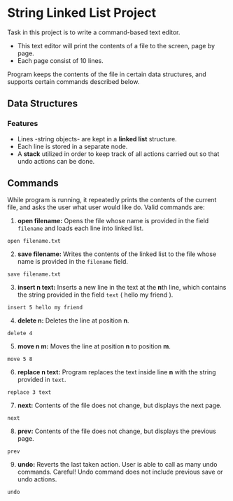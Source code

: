 # String Linked List Project


Task in this project is to write a command-based text editor. 

- This text editor will print the contents of a file to the screen, page by page. 
- Each page consist of 10 lines. 

Program keeps the contents of the file in certain data structures,
and supports certain commands described below.

## Data Structures
### Features 
- Lines -string objects- are kept in a **linked list** structure. 
- Each line is stored in a separate node.
- A **stack** utilized in order to keep track of all actions carried out so that undo actions can be done. 

## Commands

While program is running, it repeatedly prints the contents of the
current file, and asks the user what user would like do. Valid commands are:

1. **open filename:** Opens the file whose name is provided in
the field `filename` and loads each line into linked list.
```
open filename.txt
```

2. **save filename:** Writes the contents of the linked list to the
file whose name is provided in the `filename` field.
```
save filename.txt
```

3. **insert n text:** Inserts a new line in the text at the **n**th line,
which contains the string provided in the field `text` ( hello my friend ).
```
insert 5 hello my friend
```

4. **delete n:** Deletes the line at position **n**.
```
delete 4
```

5. **move n m:** Moves the line at position **n** to position **m**.
```
move 5 8
```

6. **replace n text:** Program replaces the text inside line **n** with the
string provided in `text`.
```
replace 3 text
```

7. **next:** Contents of the file does not change, but displays
the next page.
```
next
```

8. **prev:** Contents of the file does not change, but displays
the previous page.
```
prev
```

9. **undo:** Reverts the last taken action. User is able to call as many
undo commands. Careful! Undo command does not include previous save or undo actions.
```
undo
```
